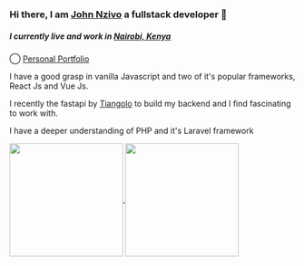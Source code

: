 ### Hi there, I am [John Nzivo](https://twitter.com/johnnnzivo) a fullstack developer 👋

##### I currently live and work in [Nairobi, Kenya](https://magicalkenya.com/tembeakenya/)

◯ [Personal Portfolio](https://nzivo.github.io)

I have a good grasp in vanilla Javascript and two of it's popular frameworks, React Js and Vue Js.

I recently the fastapi by [Tiangolo](https://fastapi.tiangolo.com/) to build my backend and I find fascinating to work with.

I have a deeper understanding of PHP and it's Laravel framework

<a href="https://github.com/anuraghazra/convoychat">
  <img height=200 align="center" src="https://github-readme-stats.vercel.app/api/top-langs?username=nzivo&layout=donut" />
</a>
<a href="https://github.com/anuraghazra/github-readme-stats">
  <img height=200 align="center" src="https://github-readme-stats.vercel.app/api?username=nzivo&rank_icon=github&theme=tokyonight" />
</a>

<!--
**nzivo/nzivo** is a ✨ _special_ ✨ repository because its `README.md` (this file) appears on your GitHub profile.

Here are some ideas to get you started:

- 🔭 I’m currently working on ...
- 🌱 I’m currently learning ...
- 👯 I’m looking to collaborate on ...
- 🤔 I’m looking for help with ...
- 💬 Ask me about ...
- 📫 How to reach me: ...
- 😄 Pronouns: ...
- ⚡ Fun fact: ...
-->
